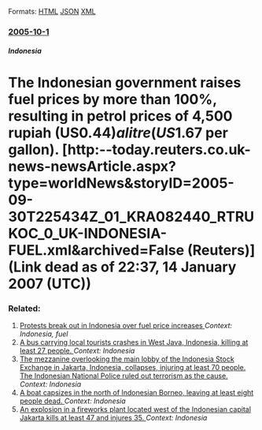
Formats: [HTML](/news/2005/10/1/the-indonesian-government-raises-fuel-prices-by-more-than-100-resulting-in-petrol-prices-of-4-500-rupiah-us-0-44-a-litre-us-1-67-per-g.html)  [JSON](/news/2005/10/1/the-indonesian-government-raises-fuel-prices-by-more-than-100-resulting-in-petrol-prices-of-4-500-rupiah-us-0-44-a-litre-us-1-67-per-g.json)  [XML](/news/2005/10/1/the-indonesian-government-raises-fuel-prices-by-more-than-100-resulting-in-petrol-prices-of-4-500-rupiah-us-0-44-a-litre-us-1-67-per-g.xml)  

### [2005-10-1](/news/2005/10/1/index.md)

##### Indonesia
#  The Indonesian government raises fuel prices by more than 100%, resulting in petrol prices of 4,500 rupiah (US$0.44) a litre (US$1.67 per gallon). [http:--today.reuters.co.uk-news-newsArticle.aspx?type=worldNews&storyID=2005-09-30T225434Z_01_KRA082440_RTRUKOC_0_UK-INDONESIA-FUEL.xml&archived=False (Reuters)] (Link dead as of 22:37, 14 January 2007 (UTC)) 




### Related:

1. [ Protests break out in Indonesia over fuel price increases ](/news/2005/03/1/protests-break-out-in-indonesia-over-fuel-price-increases.md) _Context: Indonesia, fuel_
2. [A bus carrying local tourists crashes in West Java, Indonesia, killing at least 27 people. ](/news/2018/02/10/a-bus-carrying-local-tourists-crashes-in-west-java-indonesia-killing-at-least-27-people.md) _Context: Indonesia_
3. [The mezzanine overlooking the main lobby of the Indonesia Stock Exchange in Jakarta, Indonesia, collapses, injuring at least 70 people. The Indonesian National Police ruled out terrorism as the cause. ](/news/2018/01/15/the-mezzanine-overlooking-the-main-lobby-of-the-indonesia-stock-exchange-in-jakarta-indonesia-collapses-injuring-at-least-70-people-the.md) _Context: Indonesia_
4. [A boat capsizes in the north of Indonesian Borneo, leaving at least eight people dead. ](/news/2018/01/1/a-boat-capsizes-in-the-north-of-indonesian-borneo-leaving-at-least-eight-people-dead.md) _Context: Indonesia_
5. [An explosion in a fireworks plant located west of the Indonesian capital Jakarta kills at least 47 and injures 35. ](/news/2017/10/26/an-explosion-in-a-fireworks-plant-located-west-of-the-indonesian-capital-jakarta-kills-at-least-47-and-injures-35.md) _Context: Indonesia_

